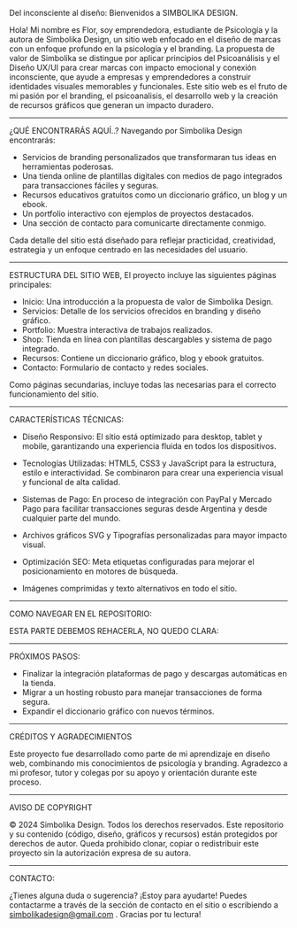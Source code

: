 Del inconsciente al diseño: Bienvenidos a SIMBOLIKA DESIGN.

Hola! Mi nombre es Flor, soy emprendedora, estudiante de Psicología y la autora de Simbolika Design, un sitio web enfocado en el diseño de marcas con un enfoque profundo en la psicología y el branding. 
La propuesta de valor de Simbolika se distingue por aplicar principios del Psicoanálisis y el Diseño UX/UI para crear marcas con impacto emocional y conexión inconsciente, que ayude a empresas y emprendedores a construir identidades visuales memorables y funcionales. 
Este sitio web es el fruto de mi pasión por el branding, el psicoanalisis, el desarrollo web y la creación de recursos gráficos que generan un impacto duradero.

_______________________________________________________________________________________________________

¿QUÉ ENCONTRARÁS AQUÍ..? Navegando por Simbolika Design encontrarás:

- Servicios de branding personalizados que transformaran tus ideas en herramientas poderosas.
- Una tienda online de plantillas digitales con medios de pago integrados para transacciones fáciles y seguras.
- Recursos educativos gratuitos como un diccionario gráfico, un blog y un ebook.
- Un portfolio interactivo con ejemplos de proyectos destacados.
- Una sección de contacto para comunicarte directamente conmigo.
 
Cada detalle del sitio está diseñado para reflejar practicidad, creatividad, estrategia y un enfoque centrado en las necesidades del usuario.

_______________________________________________________________________________________________________

ESTRUCTURA DEL SITIO WEB, El proyecto incluye las siguientes páginas principales:

- Inicio: Una introducción a la propuesta de valor de Simbolika Design.
- Servicios: Detalle de los servicios ofrecidos en branding y diseño gráfico.
- Portfolio: Muestra interactiva de trabajos realizados.
- Shop: Tienda en línea con plantillas descargables y sistema de pago integrado.
- Recursos: Contiene un diccionario gráfico, blog y ebook gratuitos.
- Contacto: Formulario de contacto y redes sociales.

Como páginas secundarias, incluye todas las necesarias para el correcto funcionamiento del sitio.
_______________________________________________________________________________________________________

CARACTERÍSTICAS TÉCNICAS:

- Diseño Responsivo: El sitio está optimizado para desktop, tablet y mobile, garantizando una experiencia fluida en todos los dispositivos.

- Tecnologías Utilizadas: HTML5, CSS3 y JavaScript para la estructura, estilo e interactividad. Se combinaron para crear una experiencia visual y funcional de alta calidad. 

- Sistemas de Pago: En proceso de integración con PayPal y Mercado Pago para facilitar transacciones seguras desde Argentina y desde cualquier parte del mundo.

- Archivos gráficos SVG y Tipografías personalizadas para mayor impacto visual.

- Optimización SEO: Meta etiquetas configuradas para mejorar el posicionamiento en motores de búsqueda.

- Imágenes comprimidas y texto alternativos en todo el sitio.
_______________________________________________________________________________________________________

COMO NAVEGAR EN EL REPOSITORIO:

ESTA PARTE DEBEMOS REHACERLA, NO QUEDO CLARA:

_______________________________________________________________________________________________________

PRÓXIMOS PASOS:

- Finalizar la integración plataformas de pago y descargas automáticas en la tienda.
- Migrar a un hosting robusto para manejar transacciones de forma segura.
- Expandir el diccionario gráfico con nuevos términos.

_______________________________________________________________________________________________________

CRÉDITOS Y AGRADECIMIENTOS

Este proyecto fue desarrollado como parte de mi aprendizaje en diseño web, combinando mis conocimientos de psicología y branding. Agradezco a mi profesor, tutor y colegas por su apoyo y orientación durante este proceso.
_______________________________________________________________________________________________________

AVISO DE COPYRIGHT

© 2024 Simbolika Design. Todos los derechos reservados.
Este repositorio y su contenido (código, diseño, gráficos y recursos) están protegidos por derechos de autor. Queda prohibido clonar, copiar o redistribuir este proyecto sin la autorización expresa de su autora.
_______________________________________________________________________________________________________

CONTACTO:

¿Tienes alguna duda o sugerencia? ¡Estoy para ayudarte! Puedes contactarme a través de la sección de contacto en el sitio o escribiendo a simbolikadesign@gmail.com . Gracias por tu lectura!
